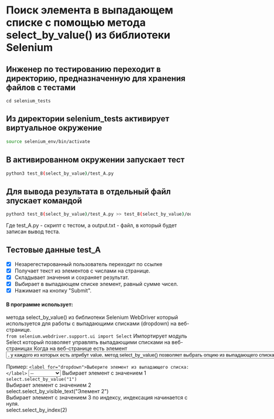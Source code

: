 # Поиск элемента в выпадающем списке с помощью метода select_by_value() из библиотеки Selenium

## Инженер по тестированию переходит в директорию, предназначенную для хранения файлов с тестами
```
cd selenium_tests
```
## Из директории selenium_tests активирует виртуальное окружение
```sh
source selenium_env/bin/activate
```
## В активированном окружении запускает тест 
```sh
python3 test_8(select_by_value)/test_A.py
```
## Для вывода результата в отдельный файл зпускает командой 
```sh
python3 test_8(select_by_value)/test_A.py >> test_8(select_by_value)/output.txt
```
Где test_A.py -  скрипт с тестом, а output.txt - файл, в который будет записан вывод теста.

## Тестовые данные test_A
- [x] Незарегестированный пользователь переходит по ссылке
- [x] Получает текст из элементов с числами на странице.
- [x] Складывает значения и сохраняет результат.
- [x] Выбирает в выпадающем списке элемент, равный сумме чисел.
- [x] Нажимает на кнопку "Submit".
#### В программе использует:
метода select_by_value() из библиотеки Selenium WebDriver который используется для работы с выпадающими списками (dropdown) на веб-странице. \
```from selenium.webdriver.support.ui import Select``` Импортирует модуль Select который позволяет управлять выпадающими списками на веб-страницах
Когда на веб-странице есть элемент <select> (выпадающий список) с дочерними элементами <option>, у каждого из которых есть атрибут value, \
метод select_by_value() позволяет выбрать опцию из выпадающего списка, основываясь на значении value атрибута элемента <option>.

Пример:
```<label for="dropdown">Выберите элемент из выпадающего списка:</label>```
<select id="dropdown" class="custom-select">
 <option selected>--</option>
 <option value="1">Элемент 1</option>
 <option value="2">Элемент 2</option>
 <option value="3">Элемент 3</option>
</select>
Выбирает элемент с значением 1\
```select.select_by_value("1")```\
Выбирает элемент с значением 2\
select.select_by_visible_text("Элемент 2")\
Выбирает элемент с значением 3 по индексу, индексация начинается с нуля. \
select.select_by_index(2)